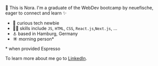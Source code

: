 👋 This is Nora. 
I'm a graduate of the WebDev bootcamp by neuefische, eager to connect and learn ✨

* 👀 curious tech newbie 
* 👩‍💻 skills include `JS`, `HTML`, `CSS`, `React.js`,`Next.js`, ...
* ⚓ based in Hamburg, Germany
* ☀️ morning person*

\* when provided Espresso

To learn more about me go to [LinkedIn](https://www.linkedin.com/in/nora-kauczor/?locale=en_US).
